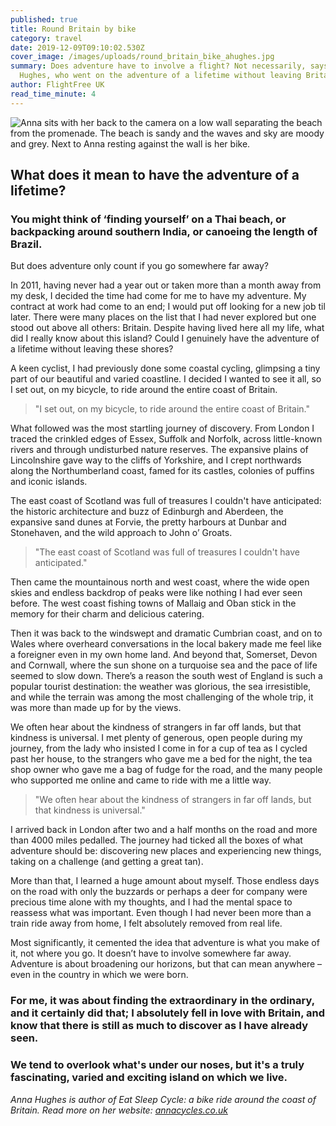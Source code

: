 ```yaml
---
published: true
title: Round Britain by bike
category: travel
date: 2019-12-09T09:10:02.530Z
cover_image: /images/uploads/round_britain_bike_ahughes.jpg
summary: Does adventure have to involve a flight? Not necessarily, says Anna
  Hughes, who went on the adventure of a lifetime without leaving Britain.
author: FlightFree UK
read_time_minute: 4
---
```

![Anna sits with her back to the camera on a low wall separating the beach from the promenade. The beach is sandy and the waves and sky are moody and grey. Next to Anna resting against the wall is her bike. ](/images/uploads/roundbritainbike.jpg "The wild sea on the Ayrshire coast")

## What does it mean to have the adventure of a lifetime?

### You might think of ‘finding yourself’ on a Thai beach, or backpacking around southern India, or canoeing the length of Brazil. 

But does adventure only count if you go somewhere far away?

In 2011, having never had a year out or taken more than a month away from my desk, I decided the time had come for me to have my adventure. My contract at work had come to an end; I would put off looking for a new job til later. There were many places on the list that I had never explored but one stood out above all others: Britain. Despite having lived here all my life, what did I really know about this island? Could I genuinely have the adventure of a lifetime without leaving these shores? 

A keen cyclist, I had previously done some coastal cycling, glimpsing a tiny part of our beautiful and varied coastline. I decided I wanted to see it all, so I set out, on my bicycle, to ride around the entire coast of Britain.

> "I set out, on my bicycle, to ride around the entire coast of Britain."

What followed was the most startling journey of discovery. From London I traced the crinkled edges of Essex, Suffolk and Norfolk, across little-known rivers and through undisturbed nature reserves. The expansive plains of Lincolnshire gave way to the cliffs of Yorkshire, and I crept northwards along the Northumberland coast, famed for its castles, colonies of puffins and iconic islands. 

The east coast of Scotland was full of treasures I couldn't have anticipated: the historic architecture and buzz of Edinburgh and Aberdeen, the expansive sand dunes at Forvie, the pretty harbours at Dunbar and Stonehaven, and the wild approach to John o’ Groats. 

> "The east coast of Scotland was full of treasures I couldn't have anticipated."

Then came the mountainous north and west coast, where the wide open skies and endless backdrop of peaks were like nothing I had ever seen before. The west coast fishing towns of Mallaig and Oban stick in the memory for their charm and delicious catering. 

Then it was back to the windswept and dramatic Cumbrian coast, and on to Wales where overheard conversations in the local bakery made me feel like a foreigner even in my own home land. And beyond that, Somerset, Devon and Cornwall, where the sun shone on a turquoise sea and the pace of life seemed to slow down. There’s a reason the south west of England is such a popular tourist destination: the weather was glorious, the sea irresistible, and while the terrain was among the most challenging of the whole trip, it was more than made up for by the views. 

We often hear about the kindness of strangers in far off lands, but that kindness is universal. I met plenty of generous, open people during my journey, from the lady who insisted I come in for a cup of tea as I cycled past her house, to the strangers who gave me a bed for the night, the tea shop owner who gave me a bag of fudge for the road, and the many people who supported me online and came to ride with me a little way.

> "We often hear about the kindness of strangers in far off lands, but that kindness is universal."

I arrived back in London after two and a half months on the road and more than 4000 miles pedalled. The journey had ticked all the boxes of what adventure should be: discovering new places and experiencing new things, taking on a challenge (and getting a great tan). 

More than that, I learned a huge amount about myself. Those endless days on the road with only the buzzards or perhaps a deer for company were precious time alone with my thoughts, and I had the mental space to reassess what was important. Even though I had never been more than a train ride away from home, I felt absolutely removed from real life. 

Most significantly, it cemented the idea that adventure is what you make of it, not where you go. It doesn’t have to involve somewhere far away. Adventure is about broadening our horizons, but that can mean anywhere – even in the country in which we were born. 

### For me, it was about finding the extraordinary in the ordinary, and it certainly did that; I absolutely fell in love with Britain, and know that there is still as much to discover as I have already seen. 

### We tend to overlook what's under our noses, but it's a truly fascinating, varied and exciting island on which we live.

*Anna Hughes is author of Eat Sleep Cycle: a bike ride around the coast of Britain. Read more on her website:* *[annacycles.co.uk](http://annacycles.co.uk)*